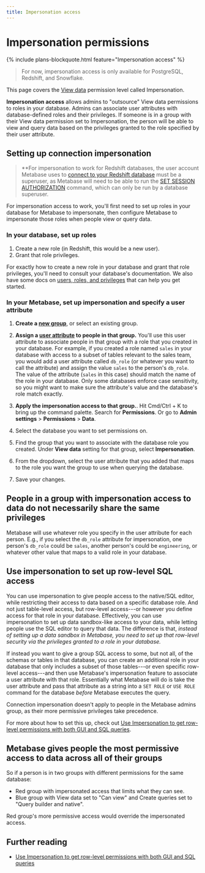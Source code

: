 ```yaml
---
title: Impersonation access
---
```


# Impersonation permissions

{% include plans-blockquote.html feature="Impersonation access" %}

> For now, impersonation access is only available for PostgreSQL, Redshift, and Snowflake.

This page covers the [View data](./data.md#view-data-permissions) permission level called Impersonation.

**Impersonation access** allows admins to "outsource" View data permissions to roles in your database. Admins can associate user attributes with database-defined roles and their privileges. If someone is in a group with their View data permission set to Impersonation, the person will be able to view and query data based on the privileges granted to the role specified by their user attribute.

## Setting up connection impersonation

> **For impersonation to work for Redshift databases, the user account Metabase uses to [connect to your Redshift database](../databases/connections/redshift.md) must be a superuser, as Metabase will need to be able to run the [SET SESSION AUTHORIZATION](https://docs.aws.amazon.com/redshift/latest/dg/r_SET_SESSION_AUTHORIZATION) command, which can only be run by a database superuser.

For impersonation access to work, you'll first need to set up roles in your database for Metabase to impersonate, then configure Metabase to impersonate those roles when people view or query data.

### In your database, set up roles

1. Create a new role (in Redshift, this would be a new user).
2. Grant that role privileges.

For exactly how to create a new role in your database and grant that role privileges, you'll need to consult your database's documentation. We also have some docs on [users, roles, and privileges](../databases/users-roles-privileges.md) that can help you get started.

### In your Metabase, set up impersonation and specify a user attribute

1. **Create a [new group](../people-and-groups/managing.md#groups)**, or select an existing group.

2. **Assign a [user attribute](../people-and-groups/managing.md#adding-a-user-attribute) to people in that group.** You'll use this user attribute to associate people in that group with a role that you created in your database. For example, if you created a role named `sales` in your database with access to a subset of tables relevant to the sales team, you would add a user attribute called `db_role` (or whatever you want to call the attribute) and assign the value `sales` to the person's `db_role`. The value of the attribute (`sales` in this case) should match the name of the role in your database. Only some databases enforce case sensitivity, so you might want to make sure the attribute's value and the database's role match exactly.

3. **Apply the impersonation access to that group.**. Hit Cmd/Ctrl + K to bring up the command palette. Search for **Permissions**. Or go to **Admin settings** > **Permissions** > **Data**.

4. Select the database you want to set permissions on.

5. Find the group that you want to associate with the database role you created. Under **View data** setting for that group, select **Impersonation**.

6. From the dropdown, select the user attribute that you added that maps to the role you want the group to use when querying the database.

7. Save your changes.

## People in a group with impersonation access to data do not necessarily share the same privileges

Metabase will use whatever role you specify in the user attribute for each person. E.g., if you select the `db_role` attribute for impersonation, one person's `db_role` could be `sales`, another person's could be `engineering`, or whatever other value that maps to a valid role in your database.

## Use impersonation to set up row-level SQL access

You can use impersonation to give people access to the native/SQL editor, while restricting their access to data based on a specific database role. And not just table-level access, but row-level access---or however you define access for that role in your database. Effectively, you can use impersonation to set up data sandbox-like access to your data, while letting people use the SQL editor to query that data. The difference is that, _instead of setting up a data sandbox in Metabase, you need to set up that row-level security via the privileges granted to a role in your database._

If instead you want to give a group SQL access to some, but not all, of the schemas or tables in that database, you can create an additional role in your database that only includes a subset of those tables---or even specific row-level access---and then use Metabase's impersonation feature to associate a user attribute with that role. Essentially what Metabase will do is take the user attribute and pass that attribute as a string into a `SET ROLE` or `USE ROLE` command for the database _before_ Metabase executes the query.

Connection impersonation doesn't apply to people in the Metabase admins group, as their more permissive privileges take precedence.

For more about how to set this up, check out [Use Impersonation to get row-level permissions with both GUI and SQL queries](https://www.metabase.com/learn/permissions/impersonation).

## Metabase gives people the most permissive access to data across all of their groups

So if a person is in two groups with different permissions for the same database:

- Red group with impersonated access that limits what they can see.
- Blue group with View data set to "Can view" and Create queries set to "Query builder and native".

Red group's more permissive access would override the impersonated access.

## Further reading

- [Use Impersonation to get row-level permissions with both GUI and SQL queries](https://www.metabase.com/learn/permissions/impersonation)
